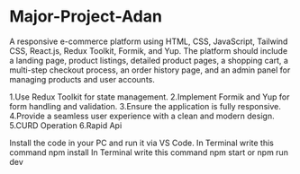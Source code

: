 # Major-Project-Adan
A responsive e-commerce platform using HTML, CSS, JavaScript, Tailwind CSS, React.js, Redux Toolkit, Formik, and Yup. 
The platform should include a landing page, product listings, detailed product pages, a shopping cart, a multi-step checkout process,
an order history page, and an admin panel for managing products and user accounts.


1.Use Redux Toolkit for state management.
2.Implement Formik and Yup for form handling and validation.
3.Ensure the application is fully responsive.
4.Provide a seamless user experience with a clean and modern design.
5.CURD Operation 
6.Rapid Api

Install the code in your PC and run it via VS Code.
In Terminal write this command npm install
In Terminal write this command npm start or npm run dev
